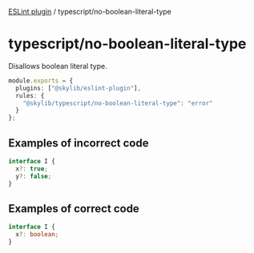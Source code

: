 [ESLint plugin](index.md) / typescript/no-boolean-literal-type

# typescript/no-boolean-literal-type

Disallows boolean literal type.

```ts
module.exports = {
  plugins: ["@skylib/eslint-plugin"],
  rules: {
    "@skylib/typescript/no-boolean-literal-type": "error"
  }
};
```

## Examples of incorrect code

```ts
interface I {
  x?: true;
  y?: false;
}
```

## Examples of correct code

```ts
interface I {
  x?: boolean;
}
```